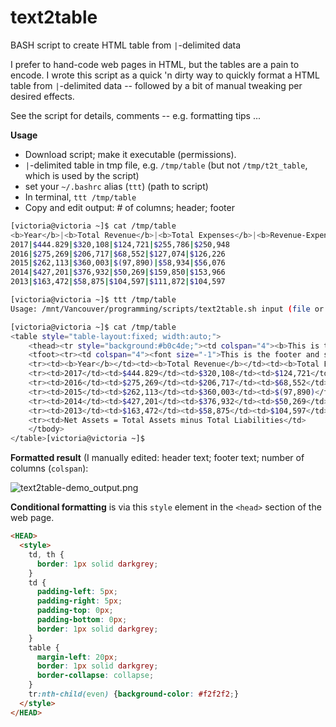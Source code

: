 # text2table
BASH script to create HTML table from `|`-delimited data

I prefer to hand-code web pages in HTML, but the tables are a pain to encode.  I wrote this script as a quick 'n dirty way to quickly format a HTML table from `|`-delimited data -- followed by a bit of manual tweaking per desired effects.

See the script for details, comments -- e.g. formatting tips ...

**Usage**

* Download script; make it executable (permissions).
* `|`-delimited table in tmp file, e.g. `/tmp/table` (but not `/tmp/t2t_table`, which is used by the script)
* set your `~/.bashrc` alias (`ttt`) (path to script)
* In terminal, `ttt /tmp/table`
* Copy and edit output: # of columns; header; footer

```bash
[victoria@victoria ~]$ cat /tmp/table
<b>Year</b>|<b>Total Revenue</b>|<b>Total Expenses</b>|<b>Revenue-Expenses</b>|<b>Total Assets</b>|<b>Net Assets</b>
2017|$444.829|$320,108|$124,721|$255,786|$250,948
2016|$275,269|$206,717|$68,552|$127,074|$126,226
2015|$262,113|$360,003|$(97,890)|$58,934|$56,076
2014|$427,201|$376,932|$50,269|$159,850|$153,966
2013|$163,472|$58,875|$104,597|$111,872|$104,597

[victoria@victoria ~]$ ttt /tmp/table
Usage: /mnt/Vancouver/programming/scripts/text2table.sh input (file or dir)

[victoria@victoria ~]$ cat /tmp/table
<table style="table-layout:fixed; width:auto;">
	<thead><tr style="background:#b0c4de;"><td colspan="4"><b>This is the header and should span all columns.</b></td></tr></thead>
	<tfoot><tr><td colspan="4"><font size="-1">This is the footer and should span all columns.</font></td></tr></tfoot>
	<tr><td><b>Year</b></td><td><b>Total Revenue</b></td><td><b>Total Expenses</b></td><td><b>Revenue-Expenses</b></td><td><b>Total Assets</b></td><td><b>Net Assets</b></td>
	<tr><td>2017</td><td>$444.829</td><td>$320,108</td><td>$124,721</td><td>$255,786</td><td>$250,948</td>
	<tr><td>2016</td><td>$275,269</td><td>$206,717</td><td>$68,552</td><td>$127,074</td><td>$126,226</td>
	<tr><td>2015</td><td>$262,113</td><td>$360,003</td><td>$(97,890)</td><td>$58,934</td><td>$56,076</td>
	<tr><td>2014</td><td>$427,201</td><td>$376,932</td><td>$50,269</td><td>$159,850</td><td>$153,966</td>
	<tr><td>2013</td><td>$163,472</td><td>$58,875</td><td>$104,597</td><td>$111,872</td><td>$104,597</td>
	<tr><td>Net Assets = Total Assets minus Total Liabilities</td>
	</tbody>
</table>[victoria@victoria ~]$
```

**Formatted result** (I manually edited: header text; footer text; number of columns (`colspan`):

![text2table-demo_output.png](https://buriedtruth.com/files/text2table-demo_output-02.png)

**Conditional formatting** is via this `style` element in the `<head>` section of the web page.

```html
<HEAD>
  <style>
    td, th {
      border: 1px solid darkgrey;
    }
    td {
      padding-left: 5px;
      padding-right: 5px;
      padding-top: 0px;
      padding-bottom: 0px;
      border: 1px solid darkgrey;
    }
    table {
      margin-left: 20px;
      border: 1px solid darkgrey;
      border-collapse: collapse;
    }
    tr:nth-child(even) {background-color: #f2f2f2;}
  </style>
</HEAD>
```
